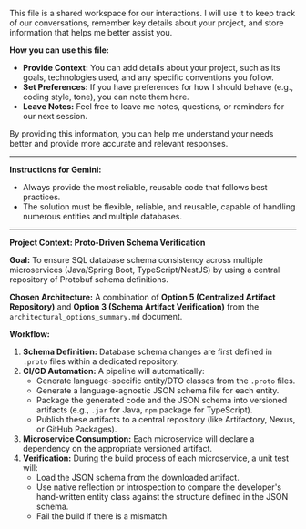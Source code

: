 This file is a shared workspace for our interactions. I will use it to keep track of our conversations, remember key details about your project, and store information that helps me better assist you.

**How you can use this file:**

*   **Provide Context:** You can add details about your project, such as its goals, technologies used, and any specific conventions you follow.
*   **Set Preferences:** If you have preferences for how I should behave (e.g., coding style, tone), you can note them here.
*   **Leave Notes:** Feel free to leave me notes, questions, or reminders for our next session.

By providing this information, you can help me understand your needs better and provide more accurate and relevant responses.

---
**Instructions for Gemini:**

*   Always provide the most reliable, reusable code that follows best practices.
*   The solution must be flexible, reliable, and reusable, capable of handling numerous entities and multiple databases.

---
**Project Context: Proto-Driven Schema Verification**

**Goal:** To ensure SQL database schema consistency across multiple microservices (Java/Spring Boot, TypeScript/NestJS) by using a central repository of Protobuf schema definitions.

**Chosen Architecture:** A combination of **Option 5 (Centralized Artifact Repository)** and **Option 3 (Schema Artifact Verification)** from the `architectural_options_summary.md` document.

**Workflow:**
1.  **Schema Definition:** Database schema changes are first defined in `.proto` files within a dedicated repository.
2.  **CI/CD Automation:** A pipeline will automatically:
    *   Generate language-specific entity/DTO classes from the `.proto` files.
    *   Generate a language-agnostic JSON schema file for each entity.
    *   Package the generated code and the JSON schema into versioned artifacts (e.g., `.jar` for Java, `npm` package for TypeScript).
    *   Publish these artifacts to a central repository (like Artifactory, Nexus, or GitHub Packages).
3.  **Microservice Consumption:** Each microservice will declare a dependency on the appropriate versioned artifact.
4.  **Verification:** During the build process of each microservice, a unit test will:
    *   Load the JSON schema from the downloaded artifact.
    *   Use native reflection or introspection to compare the developer's hand-written entity class against the structure defined in the JSON schema.
    *   Fail the build if there is a mismatch.